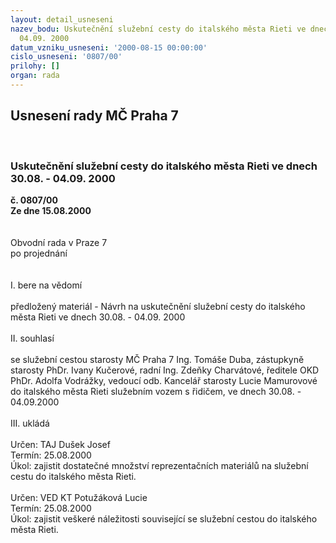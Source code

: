 ```yaml
---
layout: detail_usneseni
nazev_bodu: Uskutečnění služební cesty do italského města Rieti ve dnech 30.08. -
  04.09. 2000
datum_vzniku_usneseni: '2000-08-15 00:00:00'
cislo_usneseni: '0807/00'
prilohy: []
organ: rada
---
```

<div id="ucUsn_pList" class="usn">
	<span><h2>Usnesení rady MČ Praha 7 </h2>
<br></span><div class="standBody">
<span><h3>Uskutečnění služební cesty do italského města Rieti ve dnech 30.08. - 04.09. 2000</h3></span><div class="center">
		<strong>č. 0807/00</strong><br>
	</div>
<div class="center">
		<strong>Ze dne 15.08.2000</strong><br><br>
	</div>     <br>Obvodní rada v Praze 7<br>po projednání<br><br><br>I.	bere na vědomí<br><br> předložený materiál - Návrh na uskutečnění služební cesty do italského města Rieti ve dnech 30.08. - 04.09. 2000<br><br>II.	souhlasí <br><br>se služební cestou starosty MČ Praha 7 Ing. Tomáše Duba, zástupkyně starosty PhDr. Ivany Kučerové, radní Ing. Zdeňky Charvátové, ředitele OKD PhDr. Adolfa Vodrážky, vedoucí odb. Kancelář starosty Lucie Mamurovové do italského města Rieti služebním vozem s řidičem, ve dnech 30.08. - 04.09.2000<br><br>III.	ukládá <br><br> Určen:	     	TAJ Dušek Josef<br>Termín: 25.08.2000<br>Úkol:	zajistit dostatečné množství reprezentačních materiálů na služební cestu do italského města Rieti.<br> <br> Určen:	     	VED KT Potužáková Lucie<br>Termín: 25.08.2000<br>Úkol:	zajistit veškeré náležitosti související se služební cestou do italského města Rieti.<br> <br> </div>
</div>